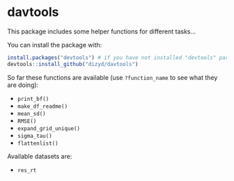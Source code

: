 # davtools
This package includes some helper functions for different tasks...

You can install the package with:

```R
install.packages("devtools") # if you have not installed "devtools" package
devtools::install_github("dizyd/davtools")
```


So far these functions are available (use `?function_name` to see what they are doing):

- `print_bf()`
- `make_df_readme()`
- `mean_sd()`
- `RMSE()`
- `expand_grid_unique()`
- `sigma_tau()`
- `flattenlist()`

Available datasets are:

- `res_rt`
